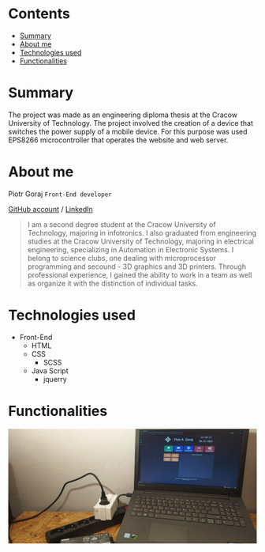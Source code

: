 # Contents
  * [Summary](#summary)
  * [About me](#about-me)
  * [Technologies used](#technologies-used)
  * [Functionalities](#functionalities)

# Summary
The project was made as an engineering diploma thesis at the Cracow University of Technology. The project involved the creation of a device that switches the power supply of a mobile device. For this purpose was used EPS8266 microcontroller that operates the website and web server.


# About me
Piotr Goraj 
`` Front-End developer ``

[GitHub account](https://github.com/Piotr-Goraj) /
[LinkedIn](https://www.linkedin.com/in/piotr-goraj-154a79225/?locale=en_US)

> I am a second degree student at the Cracow University of Technology, majoring in infotronics. I also graduated from engineering studies at the Cracow University of Technology, majoring in electrical engineering, specializing in Automation in Electronic Systems. I belong to science clubs, one dealing with microprocessor programming and secound - 3D graphics and 3D printers. Through professional experience, I gained the ability to work in a team as well as organize it with the distinction of individual tasks.

# Technologies used
 * Front-End
   + HTML
   + CSS
     - SCSS
   + Java Script
     - jquerry

# Functionalities


![Completed project.](/assets/images/1.jpeg)
